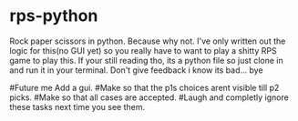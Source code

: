 # rps-python
Rock paper scissors in python. Because why not.
I've only written out the logic for this(no GUI yet) so you really have to want to play a shitty RPS game to play this.
If your still reading tho, its a python file so just clone in and run it in your terminal.
Don't give feedback i know its bad... bye


#Future me 
Add a gui.
#Make so that the p1s choices arent visible till p2 picks.
#Make so that all cases are accepted.
#Laugh and completly ignore these tasks next time you see them.
